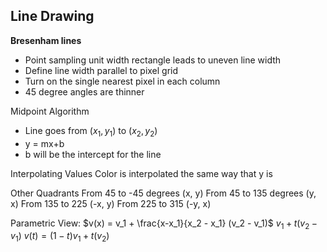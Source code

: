 ## Line Drawing
**Bresenham lines**
- Point sampling unit width rectangle leads to uneven line width
- Define line width parallel to pixel grid
- Turn on the single nearest pixel in each column
- 45 degree angles are thinner

Midpoint Algorithm
- Line goes from $(x_1, y_1)$ to $(x_2, y_2)$
- y = mx+b
- b will be the intercept for the line

Interpolating Values
Color is interpolated the same way that y is

Other Quadrants
From 45 to -45 degrees (x, y)
From 45 to 135 degrees (y, x)
From 135 to 225 (-x, y)
From 225 to 315 (-y, x)

Parametric View:
$v(x) = v_1 + \frac{x-x_1}{x_2 - x_1} (v_2 - v_1)$
$v_1 + t (v_2 - v_1)$
$v(t) = (1-t)v_1 + t(v_2)$
